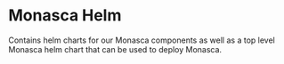 # Monasca Helm

Contains helm charts for our Monasca components as well as a top level Monasca helm chart that can be used to deploy
Monasca.